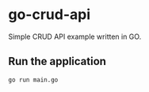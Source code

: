 # go-crud-api
Simple CRUD API example written in GO.

## Run the application
```
go run main.go
```



